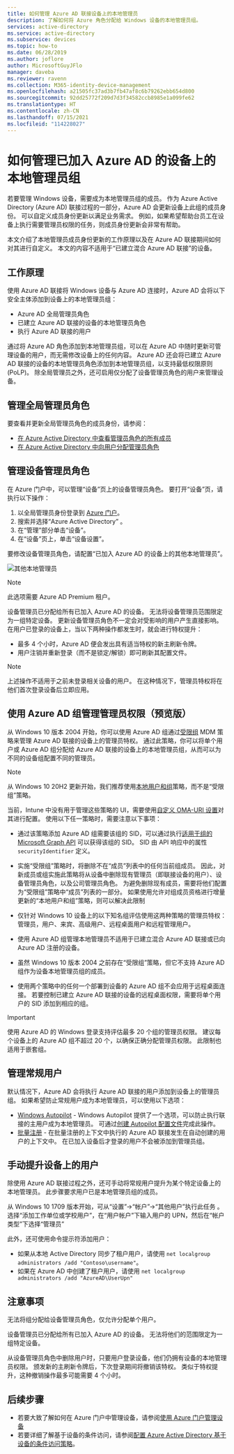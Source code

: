 ```yaml
---
title: 如何管理 Azure AD 联接设备上的本地管理员
description: 了解如何将 Azure 角色分配给 Windows 设备的本地管理员组。
services: active-directory
ms.service: active-directory
ms.subservice: devices
ms.topic: how-to
ms.date: 06/28/2019
ms.author: joflore
author: MicrosoftGuyJFlo
manager: daveba
ms.reviewer: ravenn
ms.collection: M365-identity-device-management
ms.openlocfilehash: a21505fc37ad3b7fb47af8c6b79262ebb654d800
ms.sourcegitcommit: 92dd25772f209d7d3f34582ccb8985e1a099fe62
ms.translationtype: HT
ms.contentlocale: zh-CN
ms.lasthandoff: 07/15/2021
ms.locfileid: "114228027"
---
```

# <a name="how-to-manage-the-local-administrators-group-on-azure-ad-joined-devices"></a>如何管理已加入 Azure AD 的设备上的本地管理员组

若要管理 Windows 设备，需要成为本地管理员组的成员。 作为 Azure Active Directory (Azure AD) 联接过程的一部分，Azure AD 会更新设备上此组的成员身份。 可以自定义成员身份更新以满足业务需求。 例如，如果希望帮助台员工在设备上执行需要管理员权限的任务，则成员身份更新会非常有帮助。

本文介绍了本地管理员成员身份更新的工作原理以及在 Azure AD 联接期间如何对其进行自定义。 本文的内容不适用于“已建立混合 Azure AD 联接”的设备。

## <a name="how-it-works"></a>工作原理

使用 Azure AD 联接将 Windows 设备与 Azure AD 连接时，Azure AD 会将以下安全主体添加到设备上的本地管理员组：

- Azure AD 全局管理员角色
- 已建立 Azure AD 联接的设备的本地管理员角色 
- 执行 Azure AD 联接的用户   

通过将 Azure AD 角色添加到本地管理员组，可以在 Azure AD 中随时更新可管理设备的用户，而无需修改设备上的任何内容。 Azure AD 还会将已建立 Azure AD 联接的设备的本地管理员角色添加到本地管理员组，以支持最低权限原则 (PoLP)。 除全局管理员之外，还可启用仅分配了设备管理员角色的用户来管理设备。 

## <a name="manage-the-global-administrators-role"></a>管理全局管理员角色

要查看并更新全局管理员角色的成员身份，请参阅：

- [在 Azure Active Directory 中查看管理员角色的所有成员](../roles/manage-roles-portal.md)
- [在 Azure Active Directory 中向用户分配管理员角色](../fundamentals/active-directory-users-assign-role-azure-portal.md)


## <a name="manage-the-device-administrator-role"></a>管理设备管理员角色 

在 Azure 门户中，可以管理“设备”页上的设备管理员角色。 要打开“设备”页，请执行以下操作：

1. 以全局管理员身份登录到 [Azure 门户](https://portal.azure.com)。
1. 搜索并选择“Azure Active Directory”  。
1. 在“管理”部分单击“设备”。
1. 在“设备”页上，单击“设备设置”。

要修改设备管理员角色，请配置“已加入 Azure AD 的设备上的其他本地管理员”。  

![其他本地管理员](./media/assign-local-admin/10.png)

> [!NOTE]
> 此选项需要 Azure AD Premium 租户。 

设备管理员已分配给所有已加入 Azure AD 的设备。 无法将设备管理员范围限定为一组特定设备。 更新设备管理员角色不一定会对受影响的用户产生直接影响。 在用户已登录的设备上，当以下两种操作都发生时，就会进行特权提升：

- 最多 4 个小时，Azure AD 便会发出具有适当特权的新主刷新令牌。 
- 用户注销并重新登录（而不是锁定/解锁）即可刷新其配置文件。

> [!NOTE]
> 上述操作不适用于之前未登录相关设备的用户。 在这种情况下，管理员特权将在他们首次登录设备后立即应用。 

## <a name="manage-administrator-privileges-using-azure-ad-groups-preview"></a>使用 Azure AD 组管理管理员权限（预览版）

从 Windows 10 版本 2004 开始，你可以使用 Azure AD 组通过[受限组](/windows/client-management/mdm/policy-csp-restrictedgroups) MDM 策略来管理 Azure AD 联接的设备上的管理员特权。 通过此策略，你可以将单个用户或 Azure AD 组分配给 Azure AD 联接的设备上的本地管理员组，从而可以为不同的设备组配置不同的管理员。 

> [!NOTE]
> 从 Windows 10 20H2 更新开始，我们推荐使用[本地用户和组](/windows/client-management/mdm/policy-csp-localusersandgroups)策略，而不是“受限组”策略。

当前，Intune 中没有用于管理这些策略的 UI，需要使用[自定义 OMA-URI 设置](/mem/intune/configuration/custom-settings-windows-10)对其进行配置。 使用以下任一策略时，需要注意以下事项： 

- 通过该策略添加 Azure AD 组需要该组的 SID，可以通过执行[适用于组的 Microsoft Graph API](/graph/api/resources/group) 可以获得该组的 SID。 SID 由 API 响应中的属性 `securityIdentifier` 定义。

- 实施“受限组”策略时，将删除不在“成员”列表中的任何当前组成员。 因此，对新成员或组实施此策略将从设备中删除现有管理员（即联接设备的用户）、设备管理员角色，以及公司管理员角色。 为避免删除现有成员，需要将他们配置为“受限组”策略中“成员”列表的一部分。 如果使用允许对组成员资格进行增量更新的“本地用户和组”策略，则可以解决此限制

- 仅针对 Windows 10 设备上的以下知名组评估使用这两种策略的管理员特权：管理员，用户、来宾、高级用户、远程桌面用户和远程管理用户。 

- 使用 Azure AD 组管理本地管理员不适用于已建立混合 Azure AD 联接或已向 Azure AD 注册的设备。

- 虽然 Windows 10 版本 2004 之前存在“受限组”策略，但它不支持 Azure AD 组作为设备本地管理员组的成员。 
- 使用两个策略中的任何一个部署到设备的 Azure AD 组不会应用于远程桌面连接。 若要控制已建立 Azure AD 联接的设备的远程桌面权限，需要将单个用户的 SID 添加到相应的组。 

> [!IMPORTANT]
> 使用 Azure AD 的 Windows 登录支持评估最多 20 个组的管理员权限。 建议每个设备上的 Azure AD 组不超过 20 个，以确保正确分配管理员权限。 此限制也适用于嵌套组。 


## <a name="manage-regular-users"></a>管理常规用户

默认情况下，Azure AD 会将执行 Azure AD 联接的用户添加到设备上的管理员组。 如果希望防止常规用户成为本地管理员，可以使用以下选项：

- [Windows Autopilot](/windows/deployment/windows-autopilot/windows-10-autopilot) - Windows Autopilot 提供了一个选项，可以防止执行联接的主用户成为本地管理员。 可通过[创建 Autopilot 配置文件](/intune/enrollment-autopilot#create-an-autopilot-deployment-profile)完成此操作。
- [批量注册](/intune/windows-bulk-enroll) - 在批量注册的上下文中执行的 Azure AD 联接发生在自动创建的用户的上下文中。 在已加入设备后才登录的用户不会被添加到管理员组。   

## <a name="manually-elevate-a-user-on-a-device"></a>手动提升设备上的用户 

除使用 Azure AD 联接过程之外，还可手动将常规用户提升为某个特定设备上的本地管理员。 此步骤要求用户已是本地管理员组的成员。 

从 Windows 10 1709 版本开始，可从“设置”->“帐户”->“其他用户”执行此任务 。 选择“添加工作单位或学校用户”，在“用户帐户”下输入用户的 UPN，然后在“帐户类型”下选择“管理员”  
 
此外，还可使用命令提示符添加用户：

- 如果从本地 Active Directory 同步了租户用户，请使用 `net localgroup administrators /add "Contoso\username"`。
- 如果在 Azure AD 中创建了租户用户，请使用 `net localgroup administrators /add "AzureAD\UserUpn"`

## <a name="considerations"></a>注意事项 

无法将组分配给设备管理员角色，仅允许分配单个用户。

设备管理员已分配给所有已加入 Azure AD 的设备。 无法将他们的范围限定为一组特定设备。

从设备管理员角色中删除用户时，只要用户登录设备，他们仍拥有设备的本地管理员权限。 颁发新的主刷新令牌后，下次登录期间将撤销该特权。 类似于特权提升，这种撤销操作最多可能需要 4 个小时。

## <a name="next-steps"></a>后续步骤

- 若要大致了解如何在 Azure 门户中管理设备，请参阅[使用 Azure 门户管理设备](device-management-azure-portal.md)
- 若要详细了解基于设备的条件访问，请参阅[配置 Azure Active Directory 基于设备的条件访问策略](../conditional-access/require-managed-devices.md)。
